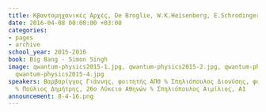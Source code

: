 ```yaml
---
title: Κβαντομηχανικές Αρχές, De Broglie, W.K.Heisenberg, E.Schrodinger
date: 2016-04-08 00:00:00 +03:00
categories:
- pages
- archive
school_year: 2015-2016
book: Big Bang - Simon Singh
image: qwantum-physics2015-1.jpg, qwantum-physics2015-2.jpg, qwantum-physics2015-3.jpg,
  qwantum-physics2015-4.jpg
speakers: Βαρβαρίγγος Γιάννης, φοιτητής ΑΠΘ % Σπηλιόπουλος Διονύσης, φοιτητής ΕΜΠ
  % Πούλιος Δημήτρης, 26ο Λύκειο Αθηνών % Σπηλιόπουλος Αιμίλιος, Α1
announcement: 8-4-16.png
---
```


